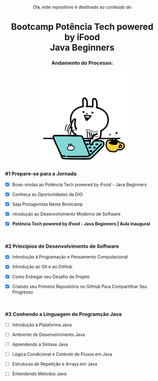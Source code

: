 <div align="center">

Olá, este repositório é destinado ao conteúdo do 
<h1>Bootcamp Potência Tech powered by iFood <br/> Java Beginners</h1>

<h3> Andamento do Processo:</h3>

<img height="300vh" src="Imagens/letscode.gif">

</div>

### #1 Prepare-se para a Jornada

  - [x] Boas-vindas ao Potência Tech powered by iFood - Java Beginners

  - [x] Conheça as Oportunidades da DIO

  - [x] Seja Protagonista Neste Bootcamp

  - [x] ntrodução ao Desenvolvimento Moderno de Software

  - [x] **Potência Tech powered by iFood - Java Beginners | Aula Inaugural**
  
  <br/>
  
### #2 Princípios de Desenvolvimento de Software

  - [x] Introdução à Programação e Pensamento Computacional

  - [x] Introdução ao Git e ao GitHub

  - [x] Como Entregar seu Desafio de Projeto

  - [x] Criando seu Primeiro Repositório no GitHub Para Compartilhar Seu Progresso
  
  <br/>
  
### #3 Conhendo a Linguagem de Programção Java

  - [ ] Introdução à Plataforma Java

  - [ ] Ambiente de Desenvolvimento Java

  - [ ]  Aprendendo a Sintaxe Java

  - [ ] Lógica Condicional e Controle de Fluxos em Java
  
  - [ ] Estruturas de Repetição e Arrays em Java
  
  - [ ] Entendendo Métodos Java
